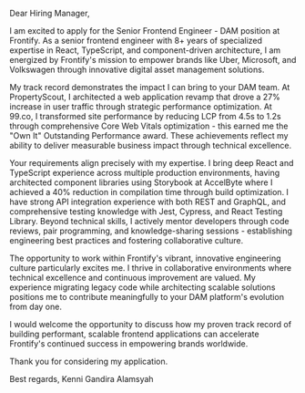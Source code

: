 Dear Hiring Manager,

I am excited to apply for the Senior Frontend Engineer - DAM position at Frontify. As a senior frontend engineer with 8+ years of specialized expertise in React, TypeScript, and component-driven architecture, I am energized by Frontify's mission to empower brands like Uber, Microsoft, and Volkswagen through innovative digital asset management solutions.

My track record demonstrates the impact I can bring to your DAM team. At PropertyScout, I architected a web application revamp that drove a 27% increase in user traffic through strategic performance optimization. At 99.co, I transformed site performance by reducing LCP from 4.5s to 1.2s through comprehensive Core Web Vitals optimization - this earned me the "Own It" Outstanding Performance award. These achievements reflect my ability to deliver measurable business impact through technical excellence.

Your requirements align precisely with my expertise. I bring deep React and TypeScript experience across multiple production environments, having architected component libraries using Storybook at AccelByte where I achieved a 40% reduction in compilation time through build optimization. I have strong API integration experience with both REST and GraphQL, and comprehensive testing knowledge with Jest, Cypress, and React Testing Library. Beyond technical skills, I actively mentor developers through code reviews, pair programming, and knowledge-sharing sessions - establishing engineering best practices and fostering collaborative culture.

The opportunity to work within Frontify's vibrant, innovative engineering culture particularly excites me. I thrive in collaborative environments where technical excellence and continuous improvement are valued. My experience migrating legacy code while architecting scalable solutions positions me to contribute meaningfully to your DAM platform's evolution from day one.

I would welcome the opportunity to discuss how my proven track record of building performant, scalable frontend applications can accelerate Frontify's continued success in empowering brands worldwide.

Thank you for considering my application.

Best regards,
Kenni Gandira Alamsyah
